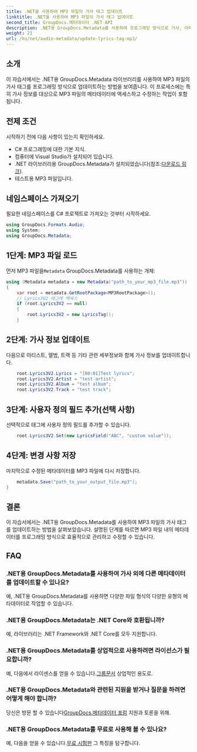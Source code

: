 ```yaml
---
title: .NET을 사용하여 MP3 파일의 가사 태그 업데이트
linktitle: .NET을 사용하여 MP3 파일의 가사 태그 업데이트
second_title: GroupDocs.메타데이터 .NET API
description: .NET용 GroupDocs.Metadata를 사용하여 프로그래밍 방식으로 가사, 아티스트, 앨범 세부 정보 등 MP3 파일 메타데이터를 업데이트하는 방법을 알아보세요.
weight: 21
url: /ko/net/audio-metadata/update-lyrics-tag-mp3/
---
```

## 소개
이 자습서에서는 .NET용 GroupDocs.Metadata 라이브러리를 사용하여 MP3 파일의 가사 태그를 프로그래밍 방식으로 업데이트하는 방법을 보여줍니다. 이 프로세스에는 특히 가사 정보를 대상으로 MP3 파일의 메타데이터에 액세스하고 수정하는 작업이 포함됩니다.
## 전제 조건
시작하기 전에 다음 사항이 있는지 확인하세요.
- C# 프로그래밍에 대한 기본 지식.
- 컴퓨터에 Visual Studio가 설치되어 있습니다.
-  .NET 라이브러리용 GroupDocs.Metadata가 설치되었습니다(참조:[다운로드 링크](https://releases.groupdocs.com/metadata/net/)).
- 테스트용 MP3 파일입니다.

## 네임스페이스 가져오기
필요한 네임스페이스를 C# 프로젝트로 가져오는 것부터 시작하세요.
```csharp
using GroupDocs.Formats.Audio;
using System;
using GroupDocs.Metadata;
```
## 1단계: MP3 파일 로드
 먼저 MP3 파일을`Metadata` GroupDocs.Metadata를 사용하는 개체:
```csharp
using (Metadata metadata = new Metadata("path_to_your_mp3_file.mp3"))
{
    var root = metadata.GetRootPackage<MP3RootPackage>();
    // Lyrics3V2 태그에 액세스
    if (root.Lyrics3V2 == null)
    {
        root.Lyrics3V2 = new LyricsTag();
    }
```
## 2단계: 가사 정보 업데이트
다음으로 아티스트, 앨범, 트랙 등 기타 관련 세부정보와 함께 가사 정보를 업데이트합니다.
```csharp
    root.Lyrics3V2.Lyrics = "[00:01]Test lyrics";
    root.Lyrics3V2.Artist = "test artist";
    root.Lyrics3V2.Album = "test album";
    root.Lyrics3V2.Track = "test track";
```
## 3단계: 사용자 정의 필드 추가(선택 사항)
선택적으로 태그에 사용자 정의 필드를 추가할 수 있습니다.
```csharp
    root.Lyrics3V2.Set(new LyricsField("ABC", "custom value"));
```
## 4단계: 변경 사항 저장
마지막으로 수정된 메타데이터를 MP3 파일에 다시 저장합니다.
```csharp
    metadata.Save("path_to_your_output_file.mp3");
}
```

## 결론
이 자습서에서는 .NET용 GroupDocs.Metadata를 사용하여 MP3 파일의 가사 태그를 업데이트하는 방법을 살펴보았습니다. 설명된 단계를 따르면 MP3 파일 내의 메타데이터를 프로그래밍 방식으로 효율적으로 관리하고 수정할 수 있습니다.

## FAQ
### .NET용 GroupDocs.Metadata를 사용하여 가사 외에 다른 메타데이터를 업데이트할 수 있나요?
예, .NET용 GroupDocs.Metadata를 사용하면 다양한 파일 형식의 다양한 유형의 메타데이터로 작업할 수 있습니다.
### .NET용 GroupDocs.Metadata는 .NET Core와 호환됩니까?
예, 라이브러리는 .NET Framework와 .NET Core를 모두 지원합니다.
### .NET용 GroupDocs.Metadata를 상업적으로 사용하려면 라이선스가 필요합니까?
 예, 다음에서 라이센스를 얻을 수 있습니다.[그룹문서](https://purchase.groupdocs.com/buy) 상업적인 용도로.
### .NET용 GroupDocs.Metadata와 관련된 지원을 받거나 질문을 하려면 어떻게 해야 합니까?
 당신은 방문 할 수 있습니다[GroupDocs.메타데이터 포럼](https://forum.groupdocs.com/c/metadata/14) 지원과 토론을 위해.
### .NET용 GroupDocs.Metadata를 무료로 사용해 볼 수 있나요?
 예, 다음을 얻을 수 있습니다.[무료 시험판](https://releases.groupdocs.com/) 그 특징을 탐구합니다.